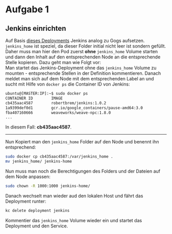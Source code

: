 # Aufgabe 1

## Jenkins einrichten
Auf Basis [dieses Deployments](https://gist.github.com/robertBrem/77e7a97b57565921792631f70088c706) Jenkins analog zu Gogs aufsetzen.  
`jenkins_home` ist speziel, da dieser Folder initial nicht leer ist sondern gefüllt. Daher muss man hier den Pod zuerst **ohne** `jenkins_home` Volume starten und dann den Inhalt auf den entsprechenden Node an die entsprechende Stelle kopieren. Dazu geht man wie Folgt vor:  
Man startet das Jenkins-Deployment ohne das `jenkins_home` Volume zu mounten - entsprechende Stellen in der Definition kommentieren. Danach meldet man sich auf dem Node mit dem entsprechenden Label an und sucht mit Hilfe von `docker ps` die Container ID von Jenkins:  
```bash
ubuntu@[MASTER:IP]:~$ sudo docker ps
CONTAINER ID        IMAGE                                              COMMAND                  CREATED             STATUS              PORTS               NAMES
cb435aac4587        robertbrem/jenkins:1.0.2                           "/bin/bash -c ./run.s"   3 minutes ago       Up 3 minutes                            k8s_jenkins.378e8601_jenkins-901550487-xvhub_default_8e264b64-a7a5-11e6-aab3-027250afa2a1_8317a739
1a9399def0d1        gcr.io/google_containers/pause-amd64:3.0           "/pause"                 4 minutes ago       Up 4 minutes                            k8s_POD.d8dbe16c_jenkins-901550487-xvhub_default_8e264b64-a7a5-11e6-aab3-027250afa2a1_a25bac71
fba407160666        weaveworks/weave-npc:1.8.0                         "/usr/bin/weave-npc"     39 hours ago        Up 39 hours                             k8s_weave-npc.b0329552_weave-net-v47pb_kube-system_3e17e7b5-a65a-11e6-aab3-027250afa2a1_53f37b64
...
```
In diesem Fall: **cb435aac4587**.

---

Nun Kopiert man den `jenkins_home` Folder auf den Node und benennt ihn entsprechend:
```bash
sudo docker cp cb435aac4587:/var/jenkins_home .
mv jenkins_home/ jenkins-home
```
Nun muss man noch die Berechtigungen des Folders und der Dateien auf dem Node anpassen:
```bash
sudo chown -R 1000:1000 jenkins-home/
```
Danach wechselt man wieder aud den lokalen Host und fährt das Deployment runter:
```bash
kc delete deployment jenkins
```
Kommentier das `jenkins_home` Volume wieder ein und startet das Deployment und den Service.

